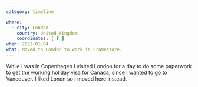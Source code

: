 ```yaml
---
category: timeline

where:
  - city: London
    country: United Kingdom
    coordinates: [ ? ]
when: 2022-01-04
what: Moved to London to work in Framestore.
---
```


While I was in Copenhagen I visited London for a day to do some paperwork to get the working holiday visa for Canada, since I wanted to go to Vancouver. I liked Lonon so I moved here instead.